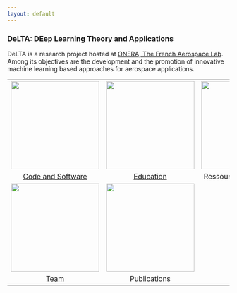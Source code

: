 ```yaml
---
layout: default
---
```

### DeLTA: DEep Learning Theory and Applications

DeLTA is a research project hosted at [ONERA, The French Aerospace Lab](http://www.onera.fr/en). Among its objectives are the development and the promotion of innovative machine learning based approaches for aerospace applications.

<div>
<center>
<table border="0">
  <tr>
    <td style="width: 200px;">
        <a href="{{ site.url }}/_pages/code.html">
        <img src="{{ site.url }}/images/code.svg" height="200" width="200"/>
        </a>
    </td>
    <td style="width: 200px;">
        <a href="{{ site.url }}/_pages/educationDL.html">
        <img src="{{ site.url }}/images/education.svg" height="200" width="200"/>
        </a>
    </td>
    <td style="width: 200px;">
        <img src="{{ site.url }}/images/ressources.svg" height="200" width="200"/>
    </td>
  </tr>
  <tr>
    <td style="width: 200px;">
        <a href="{{ site.url }}/_pages/code.html">
            <center>Code and Software</center>
        </a>
    </td>
    <td style="width: 200px;">
        <a href="{{ site.url }}/_pages/educationDL.html">
        <center>Education</center>
        </a>
    </td>
    <td style="width: 200px;">
        <center>Ressources and Tutorials</center>
    </td>
  </tr>
  <tr>
    <td style="width: 200px;">
        <a href="{{ site.url }}/_pages/team.html">
        <img src="{{ site.url }}/images/team.svg" height="200" width="200"/>
        </a>
    </td>
    <td style="width: 200px;">
        <img src="{{ site.url }}/images/publications.svg" height="200" width="200"/>
    </td>
  </tr>
  <tr>
    <td style="width: 200px;">
        <a href="{{ site.url }}/_pages/team.html">
            <center>Team</center>
        </a>
    </td>
      <td style="width: 200px;">
          <center>Publications</center>
      </td>
  </tr>
</table>
</center>
</div>
